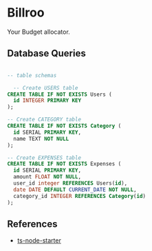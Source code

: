# Billroo

Your Budget allocator.

## Database Queries

```sql

-- table schemas

  -- Create USERS table
CREATE TABLE IF NOT EXISTS Users (
  id INTEGER PRIMARY KEY
);

-- Create CATEGORY table
CREATE TABLE IF NOT EXISTS Category (
  id SERIAL PRIMARY KEY,
  name TEXT NOT NULL
);

-- Create EXPENSES table
CREATE TABLE IF NOT EXISTS Expenses (
  id SERIAL PRIMARY KEY,
  amount FLOAT NOT NULL,
  user_id integer REFERENCES Users(id),
  date DATE DEFAULT CURRENT_DATE NOT NULL,
  category_id INTEGER REFERENCES Category(id)
);


```

## References

- [ts-node-starter](https://github.com/microsoft/TypeScript-Node-Starter?tab=readme-ov-file#project-structure)

